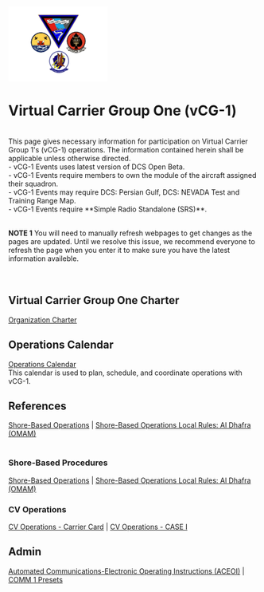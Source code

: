 
<img src="https://github.com/vCG-1/vCG-1-Operations/blob/master/Logo 12-2019.jpg" alt="Virtual Carrier Group One" width="200"/><br>
# Virtual Carrier Group One (vCG-1)<br>


<br>
This page gives necessary information for participation on Virtual Carrier Group 1's (vCG-1) operations. The information contained herein shall be applicable unless otherwise directed. <br>
- vCG-1 Events uses latest version of DCS Open Beta. <br>
- vCG-1 Events require members to own the module of the aircraft assigned their squadron. <br>
- vCG-1 Events may require DCS: Persian Gulf, DCS: NEVADA Test and Training Range Map. <br>
- vCG-1 Events require **Simple Radio Standalone (SRS)**. <br>
<br>

**NOTE 1** You will need to manually refresh webpages to get changes as the pages are updated. Until we resolve this issue, we recommend everyone to refresh the page when you enter it to make sure you have the latest information availeble.
<br>
<br>
<br>

## Virtual Carrier Group One Charter
[Organization Charter](https://docs.google.com/document/d/1trC6PvTFCw_6FipROayHbhP9rTDc4F73colRTCqYZ2A/edit?usp=sharing)<br>

## Operations Calendar
[Operations Calendar](https://teamup.com/ksso2arcf2w8o6h4e7)<br>
This calendar is used to plan, schedule, and coordinate operations with vCG-1.

## References
[Shore-Based Operations](https://docs.google.com/presentation/d/1WDY4isuGR0jIVuFYzGfWGZSakSwZPpTUVgh8AAc9EXA/edit?usp=sharing) | [Shore-Based Operations Local Rules: Al Dhafra (OMAM)](https://docs.google.com/presentation/d/1zPeIdNJX61iIiau-iFm7Q91_5PFJgKxZKH2RSdauakg/edit?usp=sharing) <br>
<br>
### Shore-Based Procedures
[Shore-Based Operations](https://docs.google.com/presentation/d/1WDY4isuGR0jIVuFYzGfWGZSakSwZPpTUVgh8AAc9EXA/edit?usp=sharing) | [Shore-Based Operations Local Rules: Al Dhafra (OMAM)](https://docs.google.com/presentation/d/1zPeIdNJX61iIiau-iFm7Q91_5PFJgKxZKH2RSdauakg/edit?usp=sharing) <br>

### CV Operations

[CV Operations - Carrier Card](https://drive.google.com/file/d/17Jj_avu_fAJu7naW6dS5S8jlAHHCB5hb/view?usp=sharing) |
[CV Operations - CASE I](https://drive.google.com/file/d/1aDD1x2_zO8Tb6TwE3HhHYkK29YiqF3K0/view?usp=sharing)
<br>

## Admin
[Automated Communications-Electronic Operating Instructions (ACEOI)](https://drive.google.com/file/d/1lesVVE4f1ouFNC6fUKXH9UgtojQt2cIO/view?usp=sharing) | 
[COMM 1 Presets](https://drive.google.com/file/d/1iJR7gW3-CYlmUFCx1Nu-xo1fzyxBJxzq/view?usp=sharing)
<!--
[Admin info]() | [COMM 1 Presets](https://drive.google.com/file/d/1iJR7gW3-CYlmUFCx1Nu-xo1fzyxBJxzq/view?usp=sharing)  | [SPINS]() | [Navigation] 
-->
